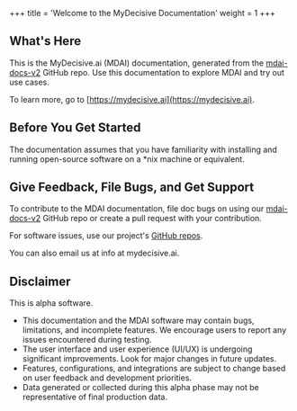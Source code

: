 +++
title = 'Welcome to the MyDecisive Documentation'
weight = 1
+++

## What's Here

This is the MyDecisive.ai (MDAI) documentation, generated from the [mdai-docs-v2](https://github.com/DecisiveAI/mdai-docs-v2) GitHub repo. Use this documentation to explore MDAI and try out use cases.

To learn more, go to [https://mydecisive.ai](https://mydecisive.ai).

## Before You Get Started

The documentation assumes that you have familiarity with installing and running open-source software on a \*nix machine or equivalent.

## Give Feedback, File Bugs, and Get Support

To contribute to the MDAI documentation, file doc bugs on using our [mdai-docs-v2](https://github.com/DecisiveAI/mdai-docs-v2) GitHub repo or create a pull request with your contribution.

For software issues, use our project's [GitHub repos](https://github.com/orgs/DecisiveAI/repositories?type=public).

You can also email us at info at mydecisive.ai.

## Disclaimer

This is alpha software.

- This documentation and the MDAI software  may contain bugs, limitations, and incomplete features. We encourage users to report any issues encountered during testing.
- The user interface and user experience (UI/UX) is undergoing significant improvements. Look for major changes in future updates.
- Features, configurations, and integrations are subject to change based on user feedback and development priorities.
- Data generated or collected during this alpha phase may not be representative of final production data.
